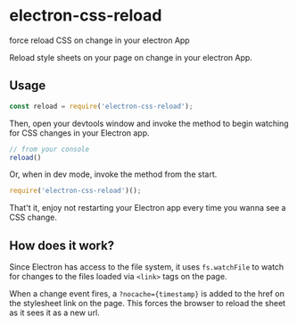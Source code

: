 # electron-css-reload
force reload CSS on change in your electron App

Reload style sheets on your page on change in your electron App.

## Usage

```javascript
const reload = require('electron-css-reload');
```

Then, open your devtools window and invoke the method to begin watching for CSS changes in your Electron app.

```javascript
// from your console
reload()
```

Or, when in dev mode, invoke the method from the start.

```javascript
require('electron-css-reload')();
```

That't it, enjoy not restarting your Electron app every time you wanna see a CSS change.

## How does it work?

Since Electron has access to the file system, it uses ```fs.watchFile``` to watch for changes to the files loaded via ```<link>``` tags on the page. 

When a change event fires, a ```?nocache={timestamp}``` is added to the href on the stylesheet link on the page.
This forces the browser to reload the sheet as it sees it as a new url.
